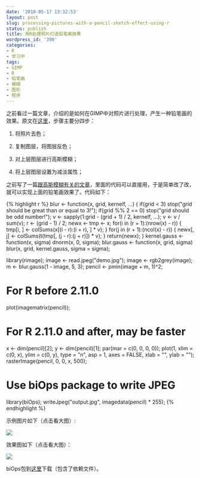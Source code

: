 ```yaml
---
date: '2010-05-17 13:32:53'
layout: post
slug: processing-pictures-with-a-pencil-sketch-effect-using-r
status: publish
title: 用R处理照片打造铅笔画效果
wordpress_id: '390'
categories:
- R
- 学习中
tags:
- GIMP
- R
- 铅笔画
- 模糊
- 图形
- 程序
---
```


之前看过一篇文章，介绍的是如何在GIMP中对照片进行处理，产生一种铅笔画的效果。原文在[这里](http://the-double-0-project.net/blog/?p=58)，步骤主要分四步：

	
  1. 将照片去色；

	
  2. 复制图层，将图层反色；

	
  3. 对上层图层进行高斯模糊；

	
  4. 将上层图层设置为减淡属性；


之前写了一篇[跟高斯模糊有关的文章](http://yixuan.github.com/cn/2010/02/blur-and-smoothing/)，里面的代码可以直接用，于是简单改了改，就可以实现上面的铅笔画效果了。代码如下：

{% highlight r %}
blur <- function(x, grid, kernelf, ...)
{
    if(grid < 3) stop("grid should be great than or equal to 3!");
    if(grid %% 2 == 0) stop("grid should be odd number!");
    v <- sapply(1:grid - (grid + 1) / 2, kernelf, ...);
    v <- v / sum(v);
    r <- (grid - 1) / 2;
    newx <- tmp <- x;
    for(i in (r + 1):(nrow(x) - r))
    {
        tmp[i, ] <- colSums(x[(i - r):(i + r), ] * v);
    }
    for(j in (r + 1):(ncol(x) - r))
    {
        newx[, j] <- colSums(t(tmp[, (j - r):(j + r)]) * v);
    }
    return(newx);
}
kernel.gauss <- function(x, sigma) dnorm(x, 0, sigma);
blur.gauss <- function(x, grid, sigma) blur(x, grid, kernel.gauss,
                                            sigma = sigma);

library(rimage);
image <- read.jpeg("demo.jpg");
image <- rgb2grey(image);
m <- blur.gauss(1 - image, 5, 3);
pencil <- pmin(image + m, 1)^2;

# For R before 2.11.0
plot(imagematrix(pencil));

# For R 2.11.0 and after, may be faster
x <- dim(pencil)[2];
y <- dim(pencil)[1];
par(mar = c(0, 0, 0, 0));
plot(1, xlim = c(0, x), ylim = c(0, y), type = "n", asp = 1,
     axes = FALSE, xlab = "", ylab = "");
rasterImage(pencil, 0, 0, x, 500);

# Use biOps package to write JPEG
library(biOps);
writeJpeg("output.jpg", imagedata(pencil) * 255);
{% endhighlight %}


示例图片如下（点击看大图）:

[![](http://i.imgur.com/Udiuc.jpg)](http://i.imgur.com/Udiuc.jpg)

效果图如下（点击看大图）：

[![](http://i.imgur.com/Wsddc.jpg)](http://i.imgur.com/Wsddc.jpg)

biOps包到[这里](https://bitbucket.org/yixuan/cn/downloads/biOps.zip)下载（包含了依赖文件）。
